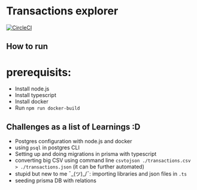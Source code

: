 # Transactions explorer
[![CircleCI](https://circleci.com/gh/circleci/circleci-docs.svg?style=shield)](https://circleci.com/gh/MariamMahmoud/<TODO_REPO_NAME>)



## How to run
# prerequisits:
- Install node.js
- Install typescript
- Install docker
- Run `npm run docker-build`

## Challenges as a list of Learnings :D

- Postgres configuration with node.js and docker
- using `psql` in postgres CLI
- Setting up and doing migrations in prisma with typescript
- converting big CSV using command line `csvtojson ./transactions.csv > ./transactions.json` (it can be further automated)
- stupid but new to me ¯\_(ツ)_/¯: importing libraries and json files in `.ts`
- seeding prisma DB with relations